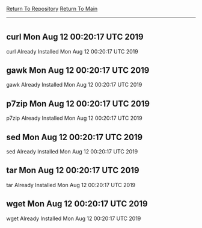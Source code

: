 [Return To Repository](https://github.com/deathbybandaid/piholeparser/)
[Return To Main](https://github.com/deathbybandaid/piholeparser/blob/master/RecentRunLogs/Mainlog.md)
____________________________________
# 
## curl Mon Aug 12 00:20:17 UTC 2019
curl Already Installed Mon Aug 12 00:20:17 UTC 2019
## gawk Mon Aug 12 00:20:17 UTC 2019
gawk Already Installed Mon Aug 12 00:20:17 UTC 2019
## p7zip Mon Aug 12 00:20:17 UTC 2019
p7zip Already Installed Mon Aug 12 00:20:17 UTC 2019
## sed Mon Aug 12 00:20:17 UTC 2019
sed Already Installed Mon Aug 12 00:20:17 UTC 2019
## tar Mon Aug 12 00:20:17 UTC 2019
tar Already Installed Mon Aug 12 00:20:17 UTC 2019
## wget Mon Aug 12 00:20:17 UTC 2019
wget Already Installed Mon Aug 12 00:20:17 UTC 2019
